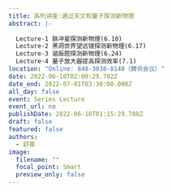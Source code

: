 ```yaml
---
title: 系列讲座:通过天文和量子探测新物理
abstract: |-
  
  Lecture-1 脉冲星探测新物理(6.10)
  Lecture-2 黑洞世界望远镜探测新物理(6.17)
  Lecture-3 谐振腔探测新物理(6.24)
  Lecture-4 量子放大器提高探测效率(7.1)
location: "Online: 848-3038-8140（腾讯会议）"
date: 2022-06-10T02:00:29.782Z
date_end: 2022-07-01T03:30:00.000Z
all_day: false
event: Series Lecture
event_url: no
publishDate: 2022-06-10T01:15:29.788Z
draft: false
featured: false
authors:
  - 舒菁
image:
  filename: ""
  focal_point: Smart
  preview_only: false
---
```

